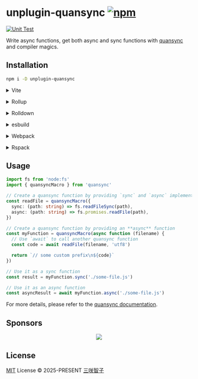 # unplugin-quansync [![npm](https://img.shields.io/npm/v/unplugin-quansync.svg)](https://npmjs.com/package/unplugin-quansync)

[![Unit Test](https://github.com/unplugin/unplugin-quansync/actions/workflows/unit-test.yml/badge.svg)](https://github.com/unplugin/unplugin-quansync/actions/workflows/unit-test.yml)

Write async functions, get both async and sync functions with
[quansync](https://github.com/antfu/quansync) and compiler magics.

## Installation

```bash
npm i -D unplugin-quansync
```

<details>
<summary>Vite</summary><br>

```ts
// vite.config.ts
import Quansync from 'unplugin-quansync/vite'

export default defineConfig({
  plugins: [Quansync()],
})
```

<br></details>

<details>
<summary>Rollup</summary><br>

```ts
// rollup.config.js
import Quansync from 'unplugin-quansync/rollup'

export default {
  plugins: [Quansync()],
}
```

<br></details>

<details>
<summary>Rolldown</summary><br>

```ts
// rolldown.config.js
import Quansync from 'unplugin-quansync/rolldown'

export default {
  plugins: [Quansync()],
}
```

<br></details>

<details>
<summary>esbuild</summary><br>

```ts
import { build } from 'esbuild'
import Quansync from 'unplugin-quansync/esbuild'

build({
  plugins: [Quansync()],
})
```

<br></details>

<details>
<summary>Webpack</summary><br>

```js
// webpack.config.js
import Quansync from 'unplugin-quansync/webpack'

export default {
  /* ... */
  plugins: [Quansync()],
}
```

<br></details>

<details>
<summary>Rspack</summary><br>

```ts
// rspack.config.js
import Quansync from 'unplugin-quansync/rspack'

export default {
  /* ... */
  plugins: [Quansync()],
}
```

<br></details>

## Usage

```ts
import fs from 'node:fs'
import { quansyncMacro } from 'quansync'

// Create a quansync function by providing `sync` and `async` implementations
const readFile = quansyncMacro({
  sync: (path: string) => fs.readFileSync(path),
  async: (path: string) => fs.promises.readFile(path),
})

// Create a quansync function by providing an **async** function
const myFunction = quansyncMacro(async function (filename) {
  // Use `await` to call another quansync function
  const code = await readFile(filename, 'utf8')

  return `// some custom prefix\n${code}`
})

// Use it as a sync function
const result = myFunction.sync('./some-file.js')

// Use it as an async function
const asyncResult = await myFunction.async('./some-file.js')
```

For more details, please refer to the
[quansync documentation](https://github.com/antfu/quansync#usage).

## Sponsors

<p align="center">
  <a href="https://cdn.jsdelivr.net/gh/sxzz/sponsors/sponsors.svg">
    <img src='https://cdn.jsdelivr.net/gh/sxzz/sponsors/sponsors.svg'/>
  </a>
</p>

## License

[MIT](./LICENSE) License © 2025-PRESENT [三咲智子](https://github.com/sxzz)
